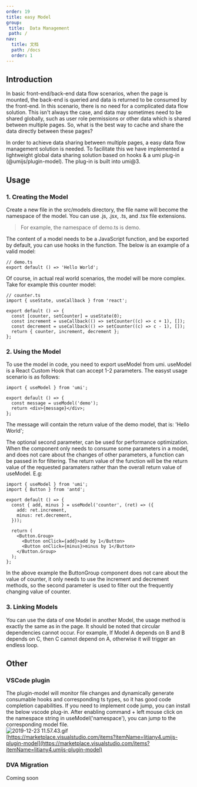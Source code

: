 ```yaml
---
order: 19
title: easy Model
group:
 title:  Data Management
 path: /
nav: 
  title: 文档
  path: /docs
  order: 1
---
```


## Introduction

In basic front-end/back-end data flow scenarios, when the page is mounted, the back-end is queried and data is returned to be consumed by the front-end. In this scenario, there is no need for a complicated data flow solution. This isn't always the case, and data may sometimes need to be shared globally, such as user role permissions or other data which is shared between multiple pages. So, what is the best way to cache and share the data directly between these pages?

In order to achieve data sharing between multiple pages, a easy data flow management solution is needed. To facilitate this we have implemented a lightweight global data sharing solution based on hooks & a umi plug-in (@umijs/plugin-model). The plug-in is built into umi@3.

## Usage

### 1. Creating the Model

Create a new file in the src/models directory, the file name will become the namespace of the model. You can use .js, .jsx, .ts, and .tsx file extensions.

> For example, the namespace of demo.ts is demo.

The content of a model needs to be a JavaScript function, and be exported by default, you can use hooks in the function. The below is an example of a valid model:

```
// demo.ts
export default () => 'Hello World';
```

Of course, in actual real world scenarios, the model will be more complex. Take for example this counter model:

```
// counter.ts
import { useState, useCallback } from 'react';

export default () => {
  const [counter, setCounter] = useState(0);
  const increment = useCallback(() => setCounter((c) => c + 1), []);
  const decrement = useCallback(() => setCounter((c) => c - 1), []);
  return { counter, increment, decrement };
};
```

### 2. Using the Model

To use the model in code, you need to export useModel from umi. useModel is a React Custom Hook that can accept 1-2 parameters. The easyst usage scenario is as follows:

```
import { useModel } from 'umi';

export default () => {
  const message = useModel('demo');
  return <div>{message}</div>;
};
```

The message will contain the return value of the demo model, that is: 'Hello World';

The optional second parameter, can be used for performance optimization. When the component only needs to consume some parameters in a model, and does not care about the changes of other parameters, a function can be passed in for filtering. The return value of the function will be the return value of the requested paramaters rather than the overall return value of useModel. E.g:

```
import { useModel } from 'umi';
import { Button } from 'antd';

export default () => {
  const { add, minus } = useModel('counter', (ret) => ({
    add: ret.increment,
    minus: ret.decrement,
  }));

  return (
    <Button.Group>
      <Button onClick={add}>add by 1</Button>
      <Button onClick={minus}>minus by 1</Button>
    </Button.Group>
  );
};
```

In the above example the ButtonGroup component does not care about the value of counter, it only needs to use the increment and decrement methods, so the second parameter is used to filter out the frequently changing value of counter.

### 3. Linking Models

You can use the data of one Model in another Model, the usage method is exactly the same as in the page. It should be noted that circular dependencies cannot occur. For example, If Model A depends on B and B depends on C, then C cannot depend on A, otherwise it will trigger an endless loop.

## Other

### VSCode plugin

The plugin-model will monitor file changes and dynamically generate consumable hooks and corresponding ts types, so it has good code completion capabilities. If you need to implement code jump, you can install the below vscode plug-in. After enabling command + left mouse click on the namespace string in useModel('namespace'), you can jump to the corresponding model file. <br />![2019-12-23 11.57.43.gif](https://gw.alipayobjects.com/zos/antfincdn/WcVbbF6KG2/1577073518336-afe6f03d-f817-491a-848a-5feeb4ecd72b.gif)<br />[https://marketplace.visualstudio.com/items?itemName=litiany4.umijs-plugin-model](https://marketplace.visualstudio.com/items?itemName=litiany4.umijs-plugin-model)

### DVA Migration

Coming soon
